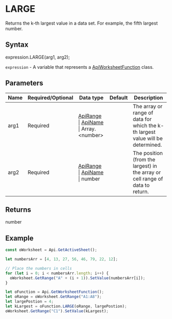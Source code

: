 # LARGE

Returns the k-th largest value in a data set. For example, the fifth largest number.

## Syntax

expression.LARGE(arg1, arg2);

`expression` - A variable that represents a [ApiWorksheetFunction](../ApiWorksheetFunction.md) class.

## Parameters

| **Name** | **Required/Optional** | **Data type** | **Default** | **Description** |
| ------------- | ------------- | ------------- | ------------- | ------------- |
| arg1 | Required | [ApiRange](../../ApiRange/ApiRange.md) &#124; [ApiName](../../ApiName/ApiName.md) &#124; Array.&lt;number&gt; |  | The array or range of data for which the k-th largest value will be determined. |
| arg2 | Required | [ApiRange](../../ApiRange/ApiRange.md) &#124; [ApiName](../../ApiName/ApiName.md) &#124; number |  | The position (from the largest) in the array or cell range of data to return. |

## Returns

number

## Example



```javascript
const oWorksheet = Api.GetActiveSheet();

let numbersArr = [4, 13, 27, 56, 46, 79, 22, 12];

// Place the numbers in cells
for (let i = 0; i < numbersArr.length; i++) {
  oWorksheet.GetRange("A" + (i + 1)).SetValue(numbersArr[i]);
}

let oFunction = Api.GetWorksheetFunction();
let oRange = oWorksheet.GetRange("A1:A8");
let largePostion = 4;
let kLargest = oFunction.LARGE(oRange, largePostion);
oWorksheet.GetRange("C1").SetValue(kLargest);

```
